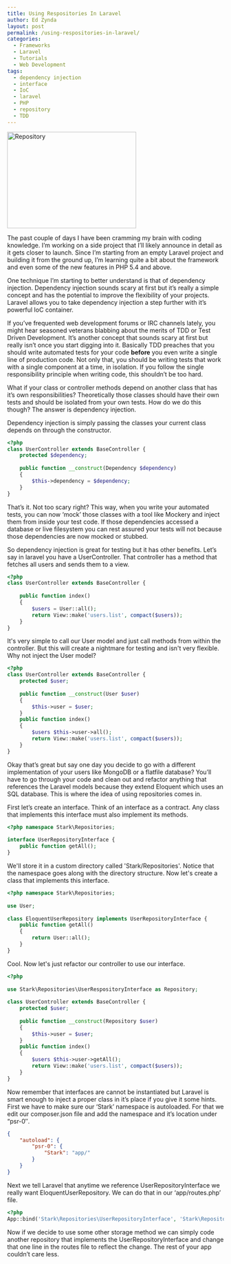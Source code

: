 ```yaml
---
title: Using Respositories In Laravel
author: Ed Zynda
layout: post
permalink: /using-respositories-in-laravel/
categories:
  - Frameworks
  - Laravel
  - Tutorials
  - Web Development
tags:
  - dependency injection
  - interface
  - IoC
  - laravel
  - PHP
  - repository
  - TDD
---
```

[<img src="http://www.edzynda.com/media/repository-300x224.jpg" alt="Repository" width="300" height="224" class="alignnone size-medium wp-image-504" />][1]

The past couple of days I have been cramming my brain with coding knowledge. I&#8217;m working on a side project that I&#8217;ll likely announce in detail as it gets closer to launch. Since I&#8217;m starting from an empty Laravel project and building it from the ground up, I&#8217;m learning quite a bit about the framework and even some of the new features in PHP 5.4 and above.

One technique I&#8217;m starting to better understand is that of dependency injection. Dependency injection sounds scary at first but it&#8217;s really a simple concept and has the potential to improve the flexibility of your projects. Laravel allows you to take dependency injection a step further with it&#8217;s powerful IoC container.

If you&#8217;ve frequented web development forums or IRC channels lately, you might hear seasoned veterans blabbing about the merits of TDD or Test Driven Development. It&#8217;s another concept that sounds scary at first but really isn&#8217;t once you start digging into it. Basically TDD preaches that you should write automated tests for your code **before** you even write a single line of production code. Not only that, you should be writing tests that work with a single component at a time, in isolation. If you follow the single responsibility principle when writing code, this shouldn&#8217;t be too hard.

What if your class or controller methods depend on another class that has it&#8217;s own responsibilities? Theoretically those classes should have their own tests and should be isolated from your own tests. How do we do this though? The answer is dependency injection.

Dependency injection is simply passing the classes your current class depends on through the constructor. 

```php  
<?php
class UserController extends BaseController {
    protected $dependency;
 
    public function __construct(Dependency $dependency)
    {
        $this->dependency = $dependency;
    }
}
```

That&#8217;s it. Not too scary right? This way, when you write your automated tests, you can now &#8216;mock&#8217; those classes with a tool like Mockery and inject them from inside your test code. If those dependencies accessed a database or live filesystem you can rest assured your tests will not because those dependencies are now mocked or stubbed.

So dependency injection is great for testing but it has other benefits. Let&#8217;s say in laravel you have a UserController. That controller has a method that fetches all users and sends them to a view.

```php 
<?php
class UserController extends BaseController {
 
    public function index()
    {
        $users = User::all();
        return View::make('users.list', compact($users));
    }
}
```

It's very simple to call our User model and just call methods from within the controller. But this will create a nightmare for testing and isn't very flexible. Why not inject the User model?

```php  
<?php
class UserController extends BaseController {
    protected $user;
 
    public function __construct(User $user)
    {
        $this->user = $user;
    }
    public function index()
    {
        $users $this->user->all();
        return View::make('users.list', compact($users));
    }
}
```

Okay that&#8217;s great but say one day you decide to go with a different implementation of your users like MongoDB or a flatfile database? You&#8217;ll have to go through your code and clean out and refactor anything that references the Laravel models because they extend Eloquent which uses an SQL database. This is where the idea of using repositories comes in.

First let&#8217;s create an interface. Think of an interface as a contract. Any class that implements this interface must also implement its methods.

```php  
<?php namespace Stark\Repositories;
 
interface UserRepositoryInterface {
    public function getAll();
}
```

We'll store it in a custom directory called 'Stark/Repositories'. Notice that the namespace goes along with the directory structure. Now let's create a class that implements this interface.

```php  
<?php namespace Stark\Repositories;
 
use User;
 
class EloquentUserRepository implements UserRepositoryInterface {
    public function getAll()
    {
        return User::all();
    }
}
```

Cool. Now let's just refactor our controller to use our interface.

```php  
<?php
 
use Stark\Repositories\UserRespositoryInterface as Repository;
 
class UserController extends BaseController {
    protected $user;
 
    public function __construct(Repository $user)
    {
        $this->user = $user;
    }
    public function index()
    {
        $users $this->user->getAll();
        return View::make('users.list', compact($users));
    }
}
```

Now remember that interfaces are cannot be instantiated but Laravel is smart enough to inject a proper class in it&#8217;s place if you give it some hints. First we have to make sure our &#8216;Stark&#8217; namespace is autoloaded. For that we edit our composer.json file and add the namespace and it&#8217;s location under &#8220;psr-0&#8243;.

```json  
{
    "autoload": {
        "psr-0": {
            "Stark": "app/"
        }
    }
}
```

Next we tell Laravel that anytime we reference UserRepositoryInterface we really want EloquentUserRepository. We can do that in our &#8216;app/routes.php&#8217; file.

```php
<?php
App::bind('Stark\Repositories\UserRepositoryInterface', 'Stark\Repositories\EloquentUserRepository');
```

Now if we decide to use some other storage method we can simply code another repository that implements the UserRepositoryInterface and change that one line in the routes file to reflect the change. The rest of your app couldn&#8217;t care less.

 [1]: http://www.edzynda.com/media/repository.jpg